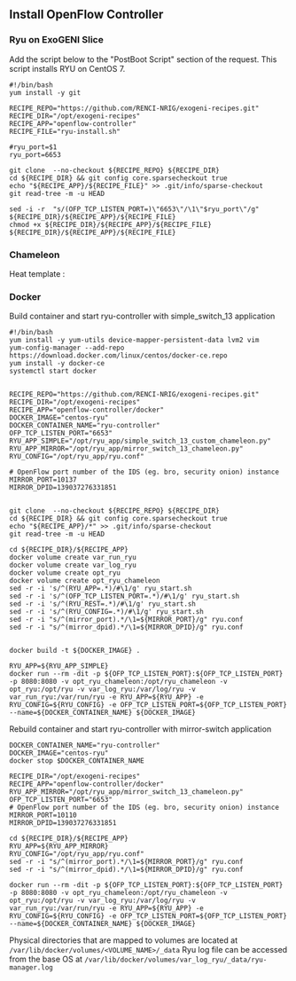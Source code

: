 ## Install OpenFlow Controller

### Ryu on ExoGENI Slice

Add the script below to the "PostBoot Script" section of the request. 
This script installs RYU on CentOS 7.

```
#!/bin/bash
yum install -y git

RECIPE_REPO="https://github.com/RENCI-NRIG/exogeni-recipes.git"
RECIPE_DIR="/opt/exogeni-recipes"
RECIPE_APP="openflow-controller"
RECIPE_FILE="ryu-install.sh"

#ryu_port=$1
ryu_port=6653

git clone  --no-checkout ${RECIPE_REPO} ${RECIPE_DIR}
cd ${RECIPE_DIR} && git config core.sparsecheckout true
echo "${RECIPE_APP}/${RECIPE_FILE}" >> .git/info/sparse-checkout
git read-tree -m -u HEAD

sed -i -r  "s/(OFP_TCP_LISTEN_PORT=)\"6653\"/\1\"$ryu_port\"/g" ${RECIPE_DIR}/${RECIPE_APP}/${RECIPE_FILE}
chmod +x ${RECIPE_DIR}/${RECIPE_APP}/${RECIPE_FILE}
${RECIPE_DIR}/${RECIPE_APP}/${RECIPE_FILE}
```


### Chameleon

Heat template : <PLACEHOLDER for URL>


### Docker

Build container and start ryu-controller with simple_switch_13 application
```
#!/bin/bash
yum install -y yum-utils device-mapper-persistent-data lvm2 vim
yum-config-manager --add-repo https://download.docker.com/linux/centos/docker-ce.repo
yum install -y docker-ce
systemctl start docker


RECIPE_REPO="https://github.com/RENCI-NRIG/exogeni-recipes.git"
RECIPE_DIR="/opt/exogeni-recipes"
RECIPE_APP="openflow-controller/docker"
DOCKER_IMAGE="centos-ryu"
DOCKER_CONTAINER_NAME="ryu-controller"
OFP_TCP_LISTEN_PORT="6653"
RYU_APP_SIMPLE="/opt/ryu_app/simple_switch_13_custom_chameleon.py"
RYU_APP_MIRROR="/opt/ryu_app/mirror_switch_13_chameleon.py"
RYU_CONFIG="/opt/ryu_app/ryu.conf"

# OpenFlow port number of the IDS (eg. bro, security onion) instance 
MIRROR_PORT=10137
MIRROR_DPID=139037276331851


git clone  --no-checkout ${RECIPE_REPO} ${RECIPE_DIR}
cd ${RECIPE_DIR} && git config core.sparsecheckout true
echo "${RECIPE_APP}/*" >> .git/info/sparse-checkout
git read-tree -m -u HEAD

cd ${RECIPE_DIR}/${RECIPE_APP}
docker volume create var_run_ryu
docker volume create var_log_ryu
docker volume create opt_ryu
docker volume create opt_ryu_chameleon
sed -r -i 's/^(RYU_APP=.*)/#\1/g' ryu_start.sh
sed -r -i 's/^(OFP_TCP_LISTEN_PORT=.*)/#\1/g' ryu_start.sh
sed -r -i 's/^(RYU_REST=.*)/#\1/g' ryu_start.sh
sed -r -i 's/^(RYU_CONFIG=.*)/#\1/g' ryu_start.sh
sed -r -i "s/^(mirror_port).*/\1=${MIRROR_PORT}/g" ryu.conf
sed -r -i "s/^(mirror_dpid).*/\1=${MIRROR_DPID}/g" ryu.conf


docker build -t ${DOCKER_IMAGE} .

RYU_APP=${RYU_APP_SIMPLE}
docker run --rm -dit -p ${OFP_TCP_LISTEN_PORT}:${OFP_TCP_LISTEN_PORT} -p 8080:8080 -v opt_ryu_chameleon:/opt/ryu_chameleon -v opt_ryu:/opt/ryu -v var_log_ryu:/var/log/ryu -v var_run_ryu:/var/run/ryu -e RYU_APP=${RYU_APP} -e RYU_CONFIG=${RYU_CONFIG} -e OFP_TCP_LISTEN_PORT=${OFP_TCP_LISTEN_PORT}  --name=${DOCKER_CONTAINER_NAME} ${DOCKER_IMAGE}

```

Rebuild container and start ryu-controller with mirror-switch application

```
DOCKER_CONTAINER_NAME="ryu-controller"
DOCKER_IMAGE="centos-ryu"
docker stop $DOCKER_CONTAINER_NAME

RECIPE_DIR="/opt/exogeni-recipes"
RECIPE_APP="openflow-controller/docker"
RYU_APP_MIRROR="/opt/ryu_app/mirror_switch_13_chameleon.py"
OFP_TCP_LISTEN_PORT="6653"
# OpenFlow port number of the IDS (eg. bro, security onion) instance 
MIRROR_PORT=10110
MIRROR_DPID=139037276331851

cd ${RECIPE_DIR}/${RECIPE_APP}
RYU_APP=${RYU_APP_MIRROR}
RYU_CONFIG="/opt/ryu_app/ryu.conf"
sed -r -i "s/^(mirror_port).*/\1=${MIRROR_PORT}/g" ryu.conf
sed -r -i "s/^(mirror_dpid).*/\1=${MIRROR_DPID}/g" ryu.conf

docker run --rm -dit -p ${OFP_TCP_LISTEN_PORT}:${OFP_TCP_LISTEN_PORT} -p 8080:8080 -v opt_ryu_chameleon:/opt/ryu_chameleon -v opt_ryu:/opt/ryu -v var_log_ryu:/var/log/ryu -v var_run_ryu:/var/run/ryu -e RYU_APP=${RYU_APP} -e RYU_CONFIG=${RYU_CONFIG} -e OFP_TCP_LISTEN_PORT=${OFP_TCP_LISTEN_PORT}  --name=${DOCKER_CONTAINER_NAME} ${DOCKER_IMAGE}
```
Physical directories that are mapped to volumes are located at `/var/lib/docker/volumes/<VOLUME_NAME>/_data`
Ryu log file can be accessed from the base OS at `/var/lib/docker/volumes/var_log_ryu/_data/ryu-manager.log`

